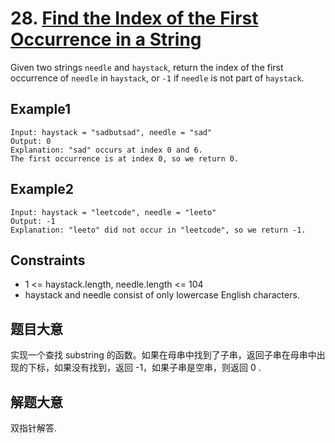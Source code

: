 # 28. [Find the Index of the First Occurrence in a String](https://leetcode.com/problems/find-the-index-of-the-first-occurrence-in-a-string/)

Given two strings `needle` and `haystack`, return the index of the first occurrence of `needle` in `haystack`, or `-1` if `needle` is not part of `haystack`.

## Example1

```text
Input: haystack = "sadbutsad", needle = "sad"
Output: 0
Explanation: "sad" occurs at index 0 and 6.
The first occurrence is at index 0, so we return 0.
```

## Example2

```text
Input: haystack = "leetcode", needle = "leeto"
Output: -1
Explanation: "leeto" did not occur in "leetcode", so we return -1.
```

## Constraints

- 1 <= haystack.length, needle.length <= 104
- haystack and needle consist of only lowercase English characters.

## 题目大意

实现一个查找 substring 的函数。如果在母串中找到了子串，返回子串在母串中出现的下标，如果没有找到，返回 -1，如果子串是空串，则返回 0 .

## 解题大意

双指针解答.
